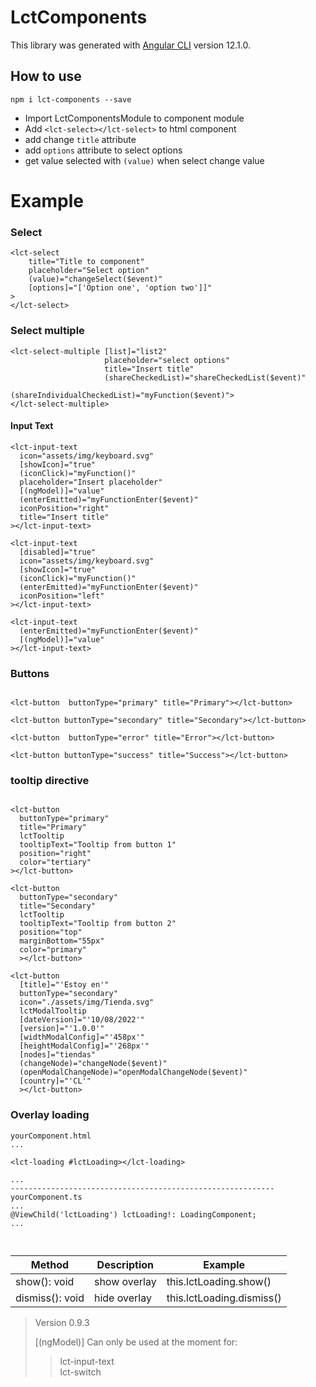 
# LctComponents

This library was generated with [Angular CLI](https://github.com/angular/angular-cli) version 12.1.0.

## How to use
```  
npm i lct-components --save  
```  
- Import LctComponentsModule to component module
- Add ``<lct-select></lct-select>`` to html component
- add change ``title`` attribute
- add ``options`` attribute to select options
- get value selected with ``(value)`` when select change value

# Example
### Select
```  
<lct-select   
    title="Title to component"   
    placeholder="Select option"
    (value)="changeSelect($event)"   
    [options]="['Option one', 'option two']]"  
>  
</lct-select>  
```  
### Select multiple
```  
<lct-select-multiple [list]="list2"
                     placeholder="select options"  
                     title="Insert title"  
                     (shareCheckedList)="shareCheckedList($event)"  
                     (shareIndividualCheckedList)="myFunction($event)">  
</lct-select-multiple>  
```  
#### Input Text
```  
<lct-input-text  
  icon="assets/img/keyboard.svg"  
  [showIcon]="true"  
  (iconClick)="myFunction()"  
  placeholder="Insert placeholder"  
  [(ngModel)]="value"
  (enterEmitted)="myFunctionEnter($event)"  
  iconPosition="right"  
  title="Insert title"  
></lct-input-text>  
  
<lct-input-text  
  [disabled]="true"  
  icon="assets/img/keyboard.svg"  
  [showIcon]="true"  
  (iconClick)="myFunction()"  
  (enterEmitted)="myFunctionEnter($event)"  
  iconPosition="left"  
></lct-input-text>  
  
<lct-input-text  
  (enterEmitted)="myFunctionEnter($event)"
  [(ngModel)]="value"  
></lct-input-text>  
```  
### Buttons
```  
  
<lct-button  buttonType="primary" title="Primary"></lct-button>  
  
<lct-button buttonType="secondary" title="Secondary"></lct-button>  
  
<lct-button  buttonType="error" title="Error"></lct-button>  
  
<lct-button buttonType="success" title="Success"></lct-button>  
```  

### tooltip directive
```  
  
<lct-button  
  buttonType="primary"
  title="Primary"
  lctTooltip
  tooltipText="Tooltip from button 1"
  position="right"
  color="tertiary"
></lct-button>  
  
<lct-button 
  buttonType="secondary" 
  title="Secondary"
  lctTooltip
  tooltipText="Tooltip from button 2"
  position="top"
  marginBottom="55px"
  color="primary"
  ></lct-button> 

<lct-button
  [title]="'Estoy en'"
  buttonType="secondary"
  icon="./assets/img/Tienda.svg"
  lctModalTooltip
  [dateVersion]="'10/08/2022'"
  [version]="'1.0.0'"
  [widthModalConfig]="'458px'"
  [heightModalConfig]="'268px'"
  [nodes]="tiendas"
  (changeNode)="changeNode($event)"
  (openModalChangeNode)="openModalChangeNode($event)"
  [country]="'CL'"
  ></lct-button>
```  

### Overlay loading
```  
yourComponent.html  
...  
  
<lct-loading #lctLoading></lct-loading>  
  
...  
-----------------------------------------------------------  
yourComponent.ts  
...  
@ViewChild('lctLoading') lctLoading!: LoadingComponent;  
...  
  
  
```  
| Method | Description | Example |
|-- | -- | --|
| show(): void | show overlay | this.lctLoading.show() |
| dismiss(): void | hide overlay | this.lctLoading.dismiss()|

>Version 0.9.3
>
>[(ngModel)] Can only be used at the moment for:
> > lct-input-text  
> > lct-switch
